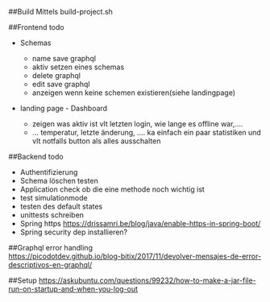 ##Build
Mittels build-project.sh

##Frontend todo
* Schemas
  * name save graphql
  * aktiv setzen eines schemas
  * delete graphql
  * edit save graphql
  * anzeigen wenn keine schemen existieren(siehe landingpage)
  
* landing page - Dashboard
  * zeigen was aktiv ist vlt letzten login, wie lange es offline war,....
  * ... temperatur, letzte änderung, .... ka einfach ein paar statistiken und vlt notfalls button als alles ausschalten
  

##Backend todo
* Authentifizierung 
* Schema löschen testen
* Application check ob die eine methode noch wichtig ist
* test simulationmode
* testen des default states
* unittests schreiben
* Spring https https://drissamri.be/blog/java/enable-https-in-spring-boot/
* Spring security dep installieren?

##Graphql error handling  
https://picodotdev.github.io/blog-bitix/2017/11/devolver-mensajes-de-error-descriptivos-en-graphql/

##Setup
https://askubuntu.com/questions/99232/how-to-make-a-jar-file-run-on-startup-and-when-you-log-out

